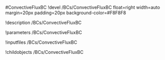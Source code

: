 <!-- MOOSE Object Documentation Stub: Remove this when content is added. -->
#ConvectiveFluxBC
!devel /BCs/ConvectiveFluxBC float=right width=auto margin=20px padding=20px background-color=#F8F8F8

!description /BCs/ConvectiveFluxBC

!parameters /BCs/ConvectiveFluxBC

!inputfiles /BCs/ConvectiveFluxBC

!childobjects /BCs/ConvectiveFluxBC
